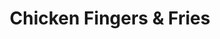 ---
title: "Chicken Fingers & Fries"
description: ""
price_s: "7.50"
price_l: ""
price_lg: ""
weight: "3"
hidden: true
---